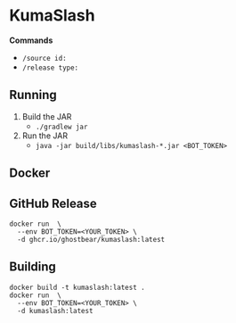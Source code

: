 # KumaSlash

**Commands**
- `/source id:`
- `/release type:`

## Running

1. Build the JAR 
   - `./gradlew jar`
2. Run the JAR
   - `java -jar build/libs/kumaslash-*.jar <BOT_TOKEN>`

## Docker 

## GitHub Release
```shell
docker run  \
  --env BOT_TOKEN=<YOUR_TOKEN> \
  -d ghcr.io/ghostbear/kumaslash:latest
```

## Building
```shell
docker build -t kumaslash:latest .
docker run  \
  --env BOT_TOKEN=<YOUR_TOKEN> \
  -d kumaslash:latest
```